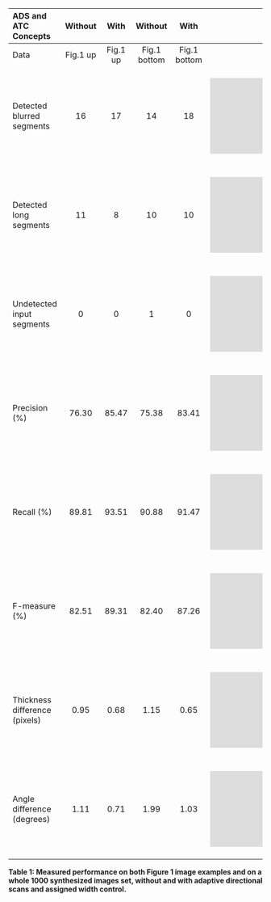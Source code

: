 | ADS and ATC Concepts | Without | With |Without | With | Without | With |
| :---          |     :---:     |     :---:     |     :---:     |     :---:     |     :---:     |     :---:     |
| Data | Fig.1 up | Fig.1 up | Fig.1 bottom | Fig.1 bottom | Whole set | Whole set |
| Detected blurred segments | 16 | 17 | 14 | 18 | 17.06 ![eq](https://latex.codecogs.com/gif.latex?%5Cpm) 3.22 | 16.83 ![eq](https://latex.codecogs.com/gif.latex?%5Cpm) 3.11  |
| Detected long segments | 11 | 8 | 10 | 10 | 11.24 ![eq](https://latex.codecogs.com/gif.latex?%5Cpm) 1.94 | 11.36 ![eq](https://latex.codecogs.com/gif.latex?%5Cpm) 1.97 |
| Undetected input segments | 0 | 0 | 1 | 0 | 0.152 ![eq](https://latex.codecogs.com/gif.latex?%5Cpm) 0.43 | 0.003 ![eq](https://latex.codecogs.com/gif.latex?%5Cpm) 0.05 |
| Precision (%) | 76.30 | 85.47 | 75.38 | 83.41 | 80.46 ![eq](https://latex.codecogs.com/gif.latex?%5Cpm) 7.22 | 83.87 ![eq](https://latex.codecogs.com/gif.latex?%5Cpm) 6.04 |
| Recall (%) | 89.81 | 93.51 | 90.88 | 91.47 | 90.23 ![eq](https://latex.codecogs.com/gif.latex?%5Cpm) 3.30 | 91.15 ![eq](https://latex.codecogs.com/gif.latex?%5Cpm) 2.52 |
| F-measure (%) | 82.51 | 89.31 | 82.40 | 87.26 | 84.87 ![eq](https://latex.codecogs.com/gif.latex?%5Cpm) 4.42 | 87.23 ![eq](https://latex.codecogs.com/gif.latex?%5Cpm) 3.59 |
| Thickness difference (pixels) | 0.95 | 0.68 | 1.15 | 0.65 | 0.70 ![eq](https://latex.codecogs.com/gif.latex?%5Cpm) 0.24 | 0.59 ![eq](https://latex.codecogs.com/gif.latex?%5Cpm) 0.19 |
| Angle difference (degrees) | 1.11 | 0.71 | 1.99 | 1.03 | 0.61 ![eq](https://latex.codecogs.com/gif.latex?%5Cpm) 0.66 | 0.57 ![eq](https://latex.codecogs.com/gif.latex?%5Cpm) 0.62 |

**Table 1: Measured performance on both Figure 1 image examples and on a whole 1000 synthesized images set, without and with adaptive directional scans and assigned width control.**
